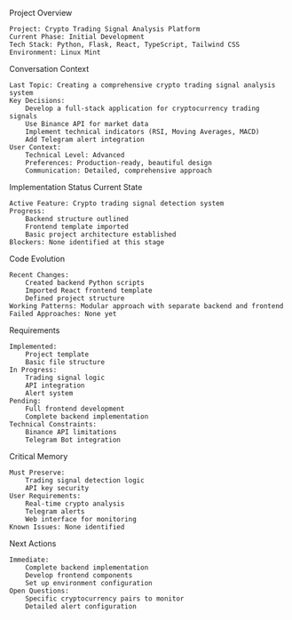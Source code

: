 Project Overview

    Project: Crypto Trading Signal Analysis Platform
    Current Phase: Initial Development
    Tech Stack: Python, Flask, React, TypeScript, Tailwind CSS
    Environment: Linux Mint

Conversation Context

    Last Topic: Creating a comprehensive crypto trading signal analysis system
    Key Decisions:
        Develop a full-stack application for cryptocurrency trading signals
        Use Binance API for market data
        Implement technical indicators (RSI, Moving Averages, MACD)
        Add Telegram alert integration
    User Context:
        Technical Level: Advanced
        Preferences: Production-ready, beautiful design
        Communication: Detailed, comprehensive approach

Implementation Status
Current State

    Active Feature: Crypto trading signal detection system
    Progress:
        Backend structure outlined
        Frontend template imported
        Basic project architecture established
    Blockers: None identified at this stage

Code Evolution

    Recent Changes:
        Created backend Python scripts
        Imported React frontend template
        Defined project structure
    Working Patterns: Modular approach with separate backend and frontend
    Failed Approaches: None yet

Requirements

    Implemented:
        Project template
        Basic file structure
    In Progress:
        Trading signal logic
        API integration
        Alert system
    Pending:
        Full frontend development
        Complete backend implementation
    Technical Constraints:
        Binance API limitations
        Telegram Bot integration

Critical Memory

    Must Preserve:
        Trading signal detection logic
        API key security
    User Requirements:
        Real-time crypto analysis
        Telegram alerts
        Web interface for monitoring
    Known Issues: None identified

Next Actions

    Immediate:
        Complete backend implementation
        Develop frontend components
        Set up environment configuration
    Open Questions:
        Specific cryptocurrency pairs to monitor
        Detailed alert configuration
